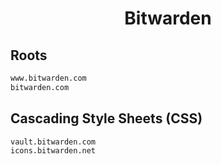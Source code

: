 


<h1 align="center">Bitwarden</h1>  


## Roots


```html
www.bitwarden.com
bitwarden.com
```  


## Cascading Style Sheets (CSS)


```html
vault.bitwarden.com
icons.bitwarden.net
```  

<br>
